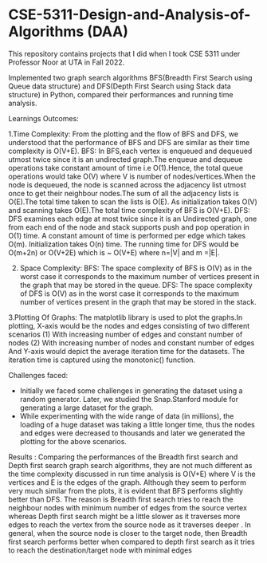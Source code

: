 # CSE-5311-Design-and-Analysis-of-Algorithms (DAA)
This repository contains projects  that I did when I took CSE 5311 under Professor Noor at UTA in Fall 2022. 

Implemented two graph search algorithms BFS(Breadth First Search using Queue data structure) and DFS(Depth First Search using Stack data structure) in Python, compared their performances and running time analysis.

Learnings Outcomes:

1.Time Complexity:
From the plotting and the flow of BFS and DFS, we understood that the
performance of BFS and DFS are similar as their time complexity is O(V+E).
BFS:
In BFS,each vertex is enqueued and dequeued utmost twice since it is an
undirected graph.The enqueue and dequeue operations take constant
amount of time i.e O(1).Hence, the total queue operations would take O(V)
where V is number of nodes/vertices.When the node is dequeued, the node
is scanned across the adjacency list utmost once to get their neighbour
nodes.The sum of all the adjacency lists is O(E).The total time taken to scan
the lists is O(E).
As initialization takes O(V) and scanning takes O(E).The total time
complexity of BFS is O(V+E).
DFS:
DFS examines each edge at most twice since it is an Undirected graph, one
from each end of the node and stack supports push and pop operation in
O(1) time.
A constant amount of time is performed per edge which takes O(m).
Initialization takes O(n) time.
The running time for DFS would be O(m+2n) or O(V+2E) which is ~ O(V+E)
where n=|V| and m =|E|.

2. Space Complexity:
BFS:
The space complexity of BFS is O(V) as in the worst case it corresponds to
the maximum number of vertices present in the graph that may be stored in
the queue.
DFS:
The space complexity of DFS is O(V) as in the worst case it corresponds to
the maximum number of vertices present in the graph that may be stored in
the stack.

3.Plotting Of Graphs:
The matplotlib library is used to plot the graphs.In plotting, X-axis would be
the nodes and edges consisting of two different scenarios
(1) With increasing number of edges and constant number of nodes
(2) With increasing number of nodes and constant number of edges
And Y-axis would depict the average iteration time for the datasets.
The iteration time is captured using the monotonic() function.


Challenges faced:
- Initially we faced some challenges in generating the dataset using a
random generator. Later, we studied the Snap.Stanford module for
generating a large dataset for the graph.
- While experimenting with the wide range of data (in millions), the
loading of a huge dataset was taking a little longer time, thus the
nodes and edges were decreased to thousands and later we generated
the plotting for the above scenarios.


Results :
Comparing the performances of the Breadth first search and Depth first
search graph search algorithms, they are not much different as the time
complexity discussed in run time analysis is O(V+E) where V is the vertices
and E is the edges of the graph.
Although they seem to perform very much similar from the plots, it is
evident that BFS performs slightly better than DFS. The reason is Breadth
first search tries to reach the neighbour nodes with minimum number of
edges from the source vertex whereas Depth first search might be a little
slower as it traverses more edges to reach the vertex from the source node
as it traverses deeper . In general, when the source node is closer to the
target node, then Breadth first search performs better when compared to
depth first search as it tries to reach the destination/target node with
minimal edges

